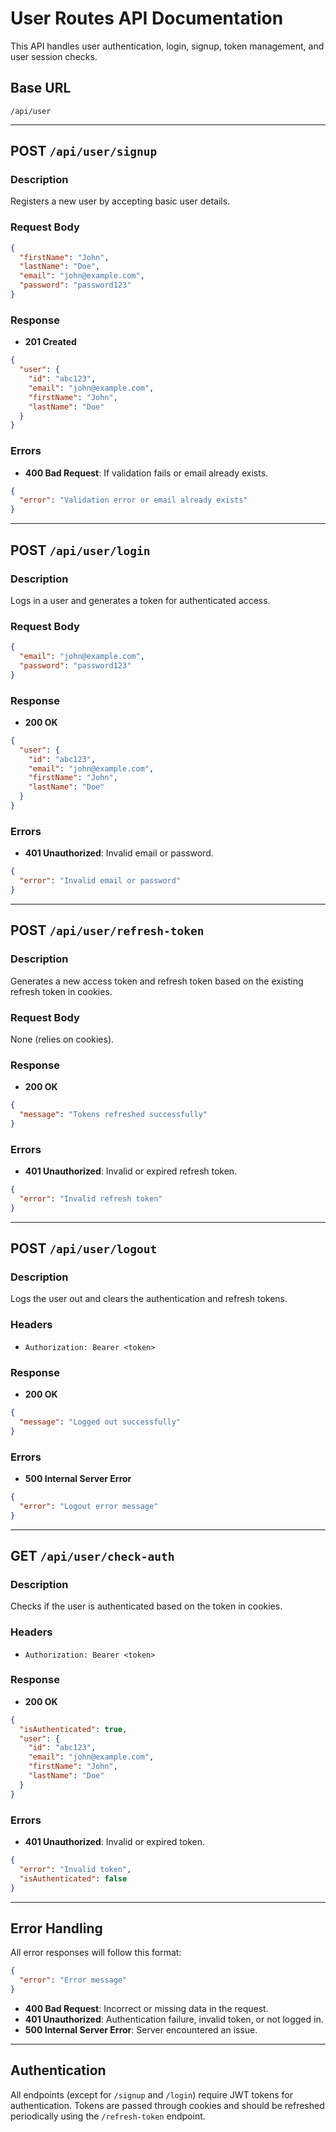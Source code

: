 # User Routes API Documentation

This API handles user authentication, login, signup, token management, and user session checks.

## Base URL
`/api/user`

---

## POST `/api/user/signup`
### Description
Registers a new user by accepting basic user details.

### Request Body
```json
{
  "firstName": "John",
  "lastName": "Doe",
  "email": "john@example.com",
  "password": "password123"
}
```

### Response
- **201 Created**
```json
{
  "user": {
    "id": "abc123",
    "email": "john@example.com",
    "firstName": "John",
    "lastName": "Doe"
  }
}
```

### Errors
- **400 Bad Request**: If validation fails or email already exists.
```json
{
  "error": "Validation error or email already exists"
}
```

---

## POST `/api/user/login`
### Description
Logs in a user and generates a token for authenticated access.

### Request Body
```json
{
  "email": "john@example.com",
  "password": "password123"
}
```

### Response
- **200 OK**
```json
{
  "user": {
    "id": "abc123",
    "email": "john@example.com",
    "firstName": "John",
    "lastName": "Doe"
  }
}
```

### Errors
- **401 Unauthorized**: Invalid email or password.
```json
{
  "error": "Invalid email or password"
}
```

---

## POST `/api/user/refresh-token`
### Description
Generates a new access token and refresh token based on the existing refresh token in cookies.

### Request Body
None (relies on cookies).

### Response
- **200 OK**
```json
{
  "message": "Tokens refreshed successfully"
}
```

### Errors
- **401 Unauthorized**: Invalid or expired refresh token.
```json
{
  "error": "Invalid refresh token"
}
```

---

## POST `/api/user/logout`
### Description
Logs the user out and clears the authentication and refresh tokens.

### Headers
- `Authorization: Bearer <token>`

### Response
- **200 OK**
```json
{
  "message": "Logged out successfully"
}
```

### Errors
- **500 Internal Server Error**
```json
{
  "error": "Logout error message"
}
```

---

## GET `/api/user/check-auth`
### Description
Checks if the user is authenticated based on the token in cookies.

### Headers
- `Authorization: Bearer <token>`

### Response
- **200 OK**
```json
{
  "isAuthenticated": true,
  "user": {
    "id": "abc123",
    "email": "john@example.com",
    "firstName": "John",
    "lastName": "Doe"
  }
}
```

### Errors
- **401 Unauthorized**: Invalid or expired token.
```json
{
  "error": "Invalid token",
  "isAuthenticated": false
}
```

---

## Error Handling
All error responses will follow this format:
```json
{
  "error": "Error message"
}
```

- **400 Bad Request**: Incorrect or missing data in the request.
- **401 Unauthorized**: Authentication failure, invalid token, or not logged in.
- **500 Internal Server Error**: Server encountered an issue.

---

## Authentication
All endpoints (except for `/signup` and `/login`) require JWT tokens for authentication. Tokens are passed through cookies and should be refreshed periodically using the `/refresh-token` endpoint.
